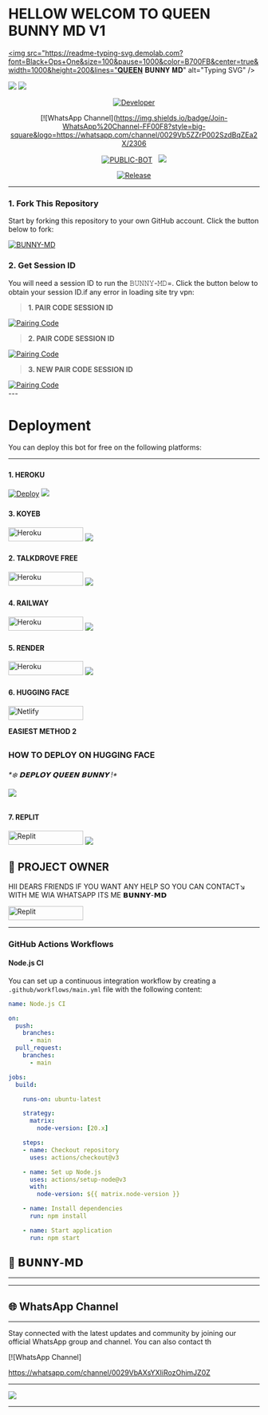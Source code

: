 # HELLOW WELCOM TO QUEEN BUNNY MD V1

<a href="https://git.io/typing-svg"><img src="https://readme-typing-svg.demolab.com?font=Black+Ops+One&size=100&pause=1000&color=B700FB&center=true&width=1000&height=200&lines="𝐐𝐔𝐄𝐄𝐍 𝐁𝐔𝐍𝐍𝐘 𝐌𝐃" alt="Typing SVG" /></a>
  </p>
<a><img src='https://files.catbox.moe/5hd2zv.jpg'/></a>
<a><img src='https://i.ibb.co/5XNzHkVp/3908.jpg'/></a>
<p align="center">
  <a href="https://github.com/Bunnymdxy/OFFICIAl-BUNNY-MD"><img title="Developer" src="https://img.shields.io/badge/Author-Mr%20chamaofc-FF7604.svg?style=big-square&logo=github" /></a>
</p>

<div align="center">
  
[![WhatsApp Channel](https://img.shields.io/badge/Join-WhatsApp%20Channel-FF00F8?style=big-square&logo=https://whatsapp.com/channel/0029Vb5ZZrP002SzdBqZEa2X/2306
</div>

<p align="center">
<a href="https://https://github.com/Bunnymdxy/OFFICIAl-BUNNY-MD"><img title="PUBLIC-BOT" src="https://img.shields.io/static/v1?label=Language&message=English&style=square&color=darkpink"></a> &nbsp;
  <img src="https://komarev.com/ghpvc/?username=BUNNY-MD&label=VIEWS&style=square&color=blue" />
</p>
</p> 

<p align="center">
  <a href="https://github.com/Bunnymdxy/OFFICIAl-BUNNY-MD"><img title="Release" src="https://img.shields.io/badge/Release-%20v2.0.0-cyan.svg?style=for-the-badge&logo=appveyor" /></a>
</p>


***

### 1. Fork This Repository

Start by forking this repository to your own GitHub account. Click the button below to fork:

  <a href="https://github.com/Bunnymdxy/OFFICIAl-BUNNY-MD"><img title="BUNNY-MD" src="https://img.shields.io/badge/FORK-𝙱𝚄𝙽𝙽𝚈-𝙼𝙳=-h?color=blue&style=for-the-badge&logo=stackshare"></a>
  
### 2. Get Session ID 

You will need a session ID to run the 𝙱𝚄𝙽𝙽𝚈-𝙼𝙳=. Click the button below to obtain your session ID.if any error in loading site try vpn:

> **1. PAIR CODE SESSION ID**

<a href='https://qn-bnny-web.onrender.com/' target="_blank">
  <img alt='Pairing Code' src='https://img.shields.io/badge/Get%20Pairing%20Code-orange?style=for-the-badge&logo=opencv&logoColor=black'/>
</a>
<br> 

> **2. PAIR CODE SESSION ID**

<a href='https://qn-bnny-web.onrender.com/' target="_blank">
  <img alt='Pairing Code' src='https://img.shields.io/badge/Get%20Pairing%20Code-darkpink?style=for-the-badge&logo=opencv&logoColor=black'/>
</a>
<br> 

> **3. NEW PAIR CODE SESSION ID**

<a href='https://qn-bnny-web.onrender.com/' target="_blank">
  <img alt='Pairing Code' src='https://img.shields.io/badge/Get%20Pairing%20Code-blue?style=for-the-badge&logo=opencv&logoColor=black'/>
</a>
<br>
---

# Deployment

You can deploy this bot for free on the following platforms:

---
### <h4 align="">1. HEROKU</h4>
<p style="text-align: center; font-size: 1.2em;">


[![Deploy](https://www.herokucdn.com/deploy/button.svg)](https://dashboard.heroku.com/new?template=https://github.com/Bunnymdxy/OFFICIAl-BUNNY-MD)
<a><img src='https://files.catbox.moe/5hd2zv.jpg'/></a>

### <h4 align="">3. KOYEB</h4>
<p style="text-align: center; font-size: 1.2em;">

<p align="">
<a href='https://app.koyeb.com/services/deploy?type=git&repository=itx-alii-raza/ALI-MD&ports=3000&env[PREFIX]=.&env[SESSION_ID]=&env[ALWAYS_ONLINE]=false&env[MODE]=public&env[AUTO_STATUS_MSG]=Seen%20status%20by%20ALI-MD&env[AUTO_STATUS_REPLY]=false&env[AUTO_STATUS_SEEN]=true&env[AUTO_TYPING]=false&env[ANTI_LINK]=true&env[AUTO_REACT]=false&env[READ_MESSAGE]=false' target="_blank"><img alt='Heroku' src='https://img.shields.io/badge/-koyeb ‎ deploy-FF009D?style=for-the-badge&logo=koyeb&logoColor=white'/< width=150 height=28/p></a>
<a><img src='https://files.catbox.moe/5hd2zv.jpg'/></a>

### <h4 align="">2. TALKDROVE FREE</h4>
<p style="text-align: center; font-size: 1.2em;">
  
<p align="">
<a href='https://talkdrove.com/share-bot/11' target="_blank"><img alt='Heroku' src='https://img.shields.io/badge/-TalkDrove ‎Deploy-6971FF?style=for-the-badge&logo=Github&logoColor=white'/< width=150 height=28/p></a>
  <a><img src='https://files.catbox.moe/5hd2zv.jpg'/></a>

### <h4 align="">4. RAILWAY</h4>
<p style="text-align: center; font-size: 1.2em;">

<p align="">
<a href='https://railway.app/new' target="_blank"><img alt='Heroku' src='https://img.shields.io/badge/-railway deploy-FF8700?style=for-the-badge&logo=railway&logoColor=white'/< width=150 height=28/p></a>
<a><img src='https://files.catbox.moe/5hd2zv.jpg'/></a>

### <h4 align="">5. RENDER</h4>
<p style="text-align: center; font-size: 1.2em;">
  
<p align="">
<a href='https://dashboard.render.com/web/new' target="_blank"><img alt='Heroku' src='https://img.shields.io/badge/-Render deploy-black?style=for-the-badge&logo=render&logoColot=white'/< width=150 height=28/p></a>
<a><img src='https://files.catbox.moe/5hd2zv.jpg'/></a>

### <h4 align="">6. HUGGING FACE</h4>
<p style="text-align: center; font-size: 1.2em;">
  
<p align="">
<a href='https://app.netlify.com/' target="_blank"><img alt='Netlify' src='https://img.shields.io/badge/-Netlify Deploy-CC00FF?style=for-the-badge&logo=huggingface&logoColor=white'/< width=150 height=28/p></a> </a>
  
<b><strong><summary align="" style="color: Yello;">EASIEST METHOD 2</summary></strong></b>
<p style="text-align: center; font-size: 1.2em;">
 

## <h3 align=""> HOW TO DEPLOY ON HUGGING FACE</h3>
<h6 align-"center">
*❄️ 𝗗𝗘𝗣𝗟𝗢𝗬 𝗤𝗨𝗘𝗘𝗡 𝗕𝗨𝗡𝗡𝗬 !*


</details>

<a><img src='https://files.catbox.moe/5hd2zv.jpg'/></a>


### <h4 align="">7. REPLIT</h4>
<p style="text-align: center; font-size: 1.2em;">

<p align="">
<a href='https://replit.com/~' target="_blank"><img alt='Replit' src='https://img.shields.io/badge/-Replit Deploy-1976D2?style=for-the-badge&logo=replit&logoColor=white'/< width=150 height=28/p></a> </a>
<a><img src='https://files.catbox.moe/5hd2zv.jpg'/></a>


## 👑 PROJECT OWNER 
HII DEARS FRIENDS IF YOU WANT ANY HELP SO YOU CAN CONTACT↘︎ WITH ME WIA WHATSAPP ITS ME 𝗕𝗨𝗡𝗡𝗬-𝗠𝗗

<p align="">
<a href='https://wa.me/+94710808299?text=*ʜɪɪ+𝗬𝗢𝗨𝗥+𝘄𝗵𝗮𝘁𝗮𝗽+𝗕𝗢𝗧-𝗣𝗢𝗕𝗟𝗘𝗠+𝗣𝗟𝗘𝗔𝗦𝗘+𝗛𝗘𝗟𝗣+𝗠𝗘' target="_blank"><img alt='Replit' src='https://img.shields.io/badge/ Whatsapp -25D366?style=for-the-badge&logo=whatsapp&logoColor=white'/< width=150 height=28/p></a> </a>

---

### GitHub Actions Workflows

#### Node.js CI

You can set up a continuous integration workflow by creating a `.github/workflows/main.yml` file with the following content:

```yaml
name: Node.js CI

on:
  push:
    branches:
      - main
  pull_request:
    branches:
      - main

jobs:
  build:

    runs-on: ubuntu-latest

    strategy:
      matrix:
        node-version: [20.x]

    steps:
    - name: Checkout repository
      uses: actions/checkout@v3

    - name: Set up Node.js
      uses: actions/setup-node@v3
      with:
        node-version: ${{ matrix.node-version }}

    - name: Install dependencies
      run: npm install

    - name: Start application
      run: npm start
```



## 🔗 𝗕𝗨𝗡𝗡𝗬-𝗠𝗗

---

 
----

## 🌐 WhatsApp Channel 

---

Stay connected with the latest updates and community by joining our official WhatsApp group and channel. You can also contact th

[![WhatsApp Channel] 

 https://whatsapp.com/channel/0029VbAXsYXIiRozOhimJZ0Z

---


<a><img src='https://files.catbox.moe/5hd2zv.jpg'/></a>

---

